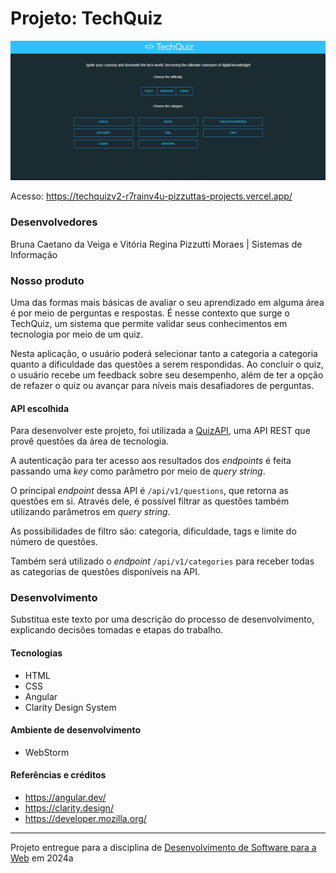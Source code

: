 # Projeto: TechQuiz

![img.png](img.png "Screenshot do projeto")

Acesso: https://techquizv2-r7rainv4u-pizzuttas-projects.vercel.app/

### Desenvolvedores

Bruna Caetano da Veiga e Vitória Regina Pizzutti Moraes | Sistemas de Informação

### Nosso produto

Uma das formas mais básicas de avaliar o seu aprendizado em alguma área é por meio de perguntas e respostas. É nesse contexto
que surge o TechQuiz, um sistema que permite validar seus conhecimentos em tecnologia por meio de um quiz.

Nesta aplicação, o usuário poderá selecionar tanto a categoria a categoria quanto a dificuldade das questões a serem
respondidas. Ao concluir o quiz, o usuário recebe um feedback sobre seu desempenho, além de ter a opção de refazer o quiz ou
avançar para níveis mais desafiadores de perguntas.

#### API escolhida

Para desenvolver este projeto, foi utilizada a [QuizAPI](https://quizapi.io/), uma API REST que provê questões da área de tecnologia.

A autenticação para ter acesso aos resultados dos _endpoints_ é feita passando uma _key_ como parâmetro por meio de _query string_.

O principal _endpoint_ dessa API é ``/api/v1/questions``, que retorna as questões em si. Através dele, é possível filtrar as
questões também utilizando parâmetros em _query string_.

As possibilidades de filtro são: categoria, dificuldade, tags e limite do número de questões.

Também será utilizado o _endpoint_ ``/api/v1/categories`` para receber todas as categorias de questões disponíveis na API.

### Desenvolvimento

Substitua este texto por uma descrição do processo de desenvolvimento, explicando decisões tomadas e etapas do trabalho.

#### Tecnologias

- HTML
- CSS
- Angular
- Clarity Design System

#### Ambiente de desenvolvimento

- WebStorm

#### Referências e créditos

- https://angular.dev/
- https://clarity.design/
- https://developer.mozilla.org/

---
Projeto entregue para a disciplina de [Desenvolvimento de Software para a Web](http://github.com/andreainfufsm/elc1090-2024a) em 2024a
